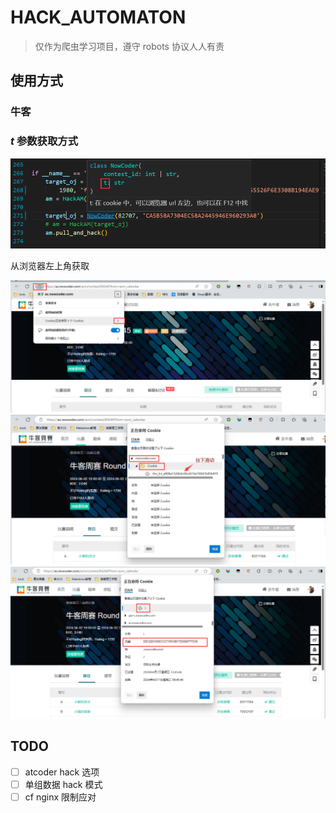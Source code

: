 # HACK_AUTOMATON

> 仅作为爬虫学习项目，遵守 robots 协议人人有责

## 使用方式

### 牛客

### $t$ 参数获取方式
![alt text](image/image-1.png)

从浏览器左上角获取

![alt text](image/image.png)
![alt text](image/image-2.png)
![alt text](image/image-3.png)

## TODO

- [ ] atcoder hack 选项
- [ ] 单组数据 hack 模式
- [ ] cf nginx 限制应对